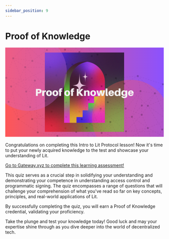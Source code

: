 ```yaml
---
sidebar_position: 9
---
```


# Proof of Knowledge
![image](../../../static/img/ll_pok.png)

Congratulations on completing this Intro to Lit Protocol lesson! Now it's time to put your newly acquired knowledge to the test and showcase your understanding of Lit.

[Go to Gateway.xyz to complete this learning assessment!](https://www.mygateway.xyz/credential/1ec37660-5949-44c4-ad52-0a49f4253877)

This quiz serves as a crucial step in solidifying your understanding and demonstrating your competence in understanding access control and programmatic signing. The quiz encompasses a range of questions that will challenge your comprehension of what you've read so far on key concepts, principles, and real-world applications of Lit.

By successfully completing the quiz, you will earn a Proof of Knowledge credential, validating your proficiency.

Take the plunge and test your knowledge today! Good luck and may your expertise shine through as you dive deeper into the world of decentralized tech.
